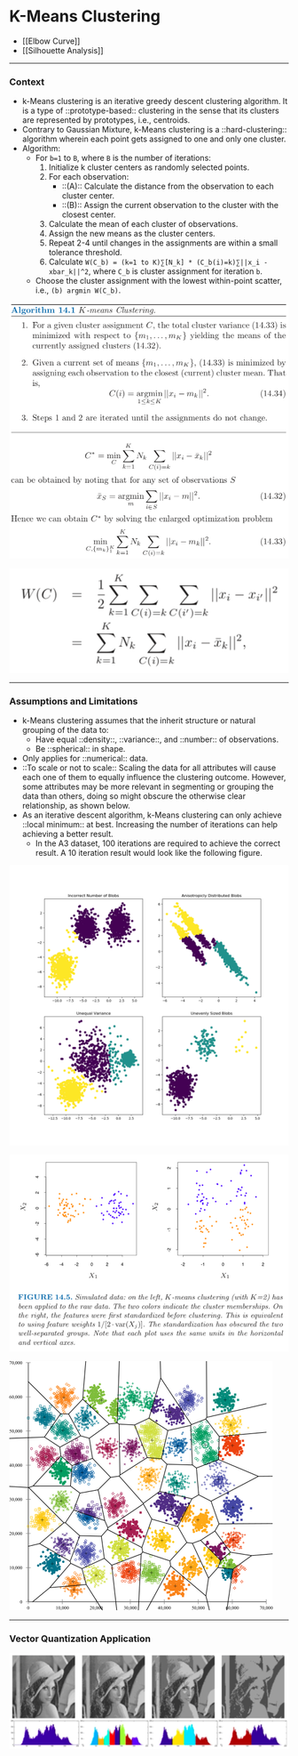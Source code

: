 # K-Means Clustering

* [[Elbow Curve]]
* [[Silhouette Analysis]]

----

### Context

* k-Means clustering is an iterative greedy descent clustering algorithm. It is a type of ::prototype-based:: clustering in the sense that its clusters are represented by prototypes, i.e., centroids.
* Contrary to Gaussian Mixture, k-Means clustering is a ::hard-clustering:: algorithm wherein each point gets assigned to one and only one cluster.
* Algorithm:
    * For `b=1` to `B`, where `B` is the number of iterations:
        1. Initialize k cluster centers as randomly selected points.
        2. For each observation:
            * ::(A):: Calculate the distance from the observation to each cluster center.
            * ::(B):: Assign the current observation to the cluster with the closest center.
        3. Calculate the mean of each cluster of observations.
        4. Assign the new means as the cluster centers.
        5. Repeat 2-4 until changes in the assignments are within a small tolerance threshold.
        6. Calculate `W(C_b) = (k=1 to K)∑[N_k] * (C_b(i)=k)∑||x_i - xbar_k||^2`, where `C_b` is cluster assignment for iteration `b`.
    * Choose the cluster assignment with the lowest within-point scatter, i.e., `(b) argmin W(C_b)`.

![](Images/Screen%20Shot%202020-02-17%20at%202.20.00%20PM.png)

![](Images/Screen%20Shot%202020-02-17%20at%202.22.23%20PM.png)

----

### Assumptions and Limitations

* k-Means clustering assumes that the inherit structure or natural grouping of the data to:
    * Have equal ::density::, ::variance::, and ::number:: of observations.
    * Be ::spherical:: in shape.
* Only applies for ::numerical:: data.
* ::To scale or not to scale:: Scaling the data for all attributes will cause each one of them to equally influence the clustering outcome. However, some attributes may be more relevant in segmenting or grouping the data than others, doing so might obscure the otherwise clear relationship, as shown below.
* As an iterative descent algorithm, k-Means clustering can only achieve ::local minimum:: at best. Increasing the number of iterations can help achieving a better result.
    * In the A3 dataset, 100 iterations are required to achieve the correct result. A 10 iteration result would look like the following figure.

![](Images/sphx_glr_plot_kmeans_assumptions_001.png)

![](Images/Screen%20Shot%202020-02-17%20at%202.09.05%20PM.png)

![](Images/BILDt.png)

----

### Vector Quantization Application

![](Images/Screen%20Shot%202020-02-17%20at%204.10.03%20PM.png)

